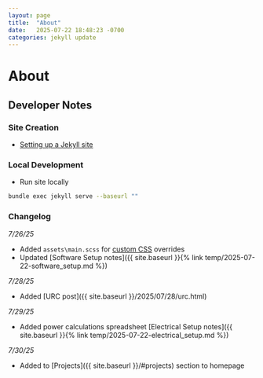```yaml
---
layout: page
title:  "About"
date:   2025-07-22 18:48:23 -0700
categories: jekyll update
---
```


# About

## Developer Notes

### Site Creation
- [Setting up a Jekyll site](https://random-restart.vercel.app/Software-Documentation/Web-Development/Jekyll)

### Local Development
<!-- ## Developer Notes -->
<!-- - [How this site was made ](https://random-restart.vercel.app/Software-Documentation/Web-Development/Jekyll) -->
- Run site locally
```bash
bundle exec jekyll serve --baseurl ""
```

### Changelog
_7/26/25_
- Added `assets\main.scss` for [custom CSS](https://github.com/jekyll/minima/blob/v2.5.1/README.md#customization) overrides
- Updated [Software Setup notes]({{ site.baseurl }}{% link temp/2025-07-22-software_setup.md %})  

_7/28/25_
- Added [URC post]({{ site.baseurl }}/2025/07/28/urc.html) 

_7/29/25_
- Added power calculations spreadsheet [Electrical Setup notes]({{ site.baseurl }}{% link temp/2025-07-22-electrical_setup.md %})  


_7/30/25_
- Added to [Projects]({{ site.baseurl }}/#projects) section to homepage